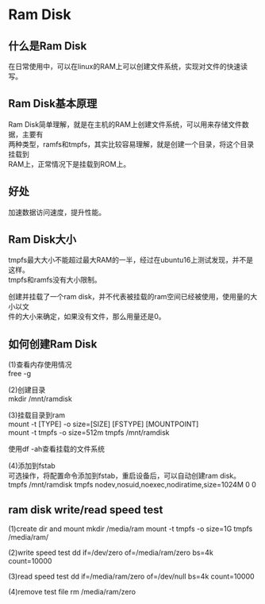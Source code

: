 # Ram Disk  
  
## 什么是Ram Disk  
在日常使用中，可以在linux的RAM上可以创建文件系统，实现对文件的快速读写。  
  
## Ram Disk基本原理  
Ram Disk简单理解，就是在主机的RAM上创建文件系统，可以用来存储文件数据，主要有  
两种类型，ramfs和tmpfs，其实比较容易理解，就是创建一个目录，将这个目录挂载到  
RAM上，正常情况下是挂载到ROM上。  
  
## 好处  
加速数据访问速度，提升性能。  
  
## Ram Disk大小  
tmpfs最大大小不能超过最大RAM的一半，经过在ubuntu16上测试发现，并不是这样。    
tmpfs和ramfs没有大小限制。  
  
创建并挂载了一个ram disk，并不代表被挂载的ram空间已经被使用，使用量的大小以文  
件的大小来确定，如果没有文件，那么用量还是0。  
  
## 如何创建Ram Disk  
(1)查看内存使用情况  
free -g  
  
(2)创建目录  
mkdir /mnt/ramdisk  
  
(3)挂载目录到ram  
mount -t [TYPE] -o size=[SIZE] [FSTYPE] [MOUNTPOINT]  
mount -t tmpfs -o size=512m tmpfs /mnt/ramdisk  

使用df -ah查看挂载的文件系统  
  
(4)添加到fstab  
可选操作，将配置命令添加到fstab，重启设备后，可以自动创建ram disk。  
tmpfs   /mnt/ramdisk  tmpfs   nodev,nosuid,noexec,nodiratime,size=1024M   0   0  
  

## ram disk write/read speed test
(1)create dir and mount
mkdir /media/ram
mount -t tmpfs -o size=1G tmpfs /media/ram/

(2)write speed test
dd if=/dev/zero of=/media/ram/zero bs=4k count=10000

(3)read speed test
dd if=/media/ram/zero of=/dev/null bs=4k count=10000

(4)remove test file
rm /media/ram/zero

